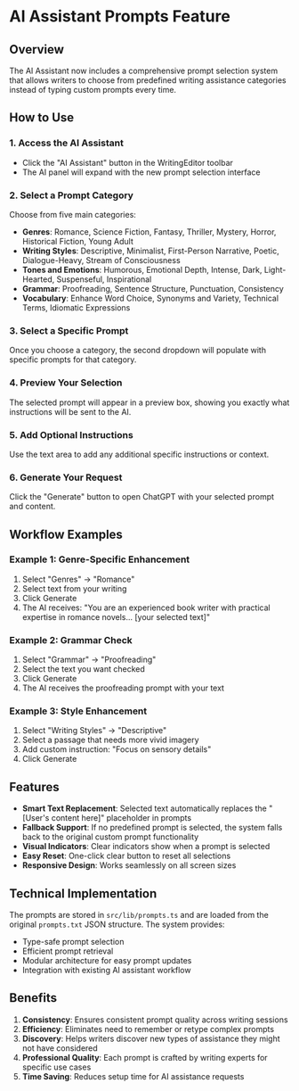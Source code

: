 # AI Assistant Prompts Feature

## Overview
The AI Assistant now includes a comprehensive prompt selection system that allows writers to choose from predefined writing assistance categories instead of typing custom prompts every time.

## How to Use

### 1. Access the AI Assistant
- Click the "AI Assistant" button in the WritingEditor toolbar
- The AI panel will expand with the new prompt selection interface

### 2. Select a Prompt Category
Choose from five main categories:
- **Genres**: Romance, Science Fiction, Fantasy, Thriller, Mystery, Horror, Historical Fiction, Young Adult
- **Writing Styles**: Descriptive, Minimalist, First-Person Narrative, Poetic, Dialogue-Heavy, Stream of Consciousness
- **Tones and Emotions**: Humorous, Emotional Depth, Intense, Dark, Light-Hearted, Suspenseful, Inspirational
- **Grammar**: Proofreading, Sentence Structure, Punctuation, Consistency
- **Vocabulary**: Enhance Word Choice, Synonyms and Variety, Technical Terms, Idiomatic Expressions

### 3. Select a Specific Prompt
Once you choose a category, the second dropdown will populate with specific prompts for that category.

### 4. Preview Your Selection
The selected prompt will appear in a preview box, showing you exactly what instructions will be sent to the AI.

### 5. Add Optional Instructions
Use the text area to add any additional specific instructions or context.

### 6. Generate Your Request
Click the "Generate" button to open ChatGPT with your selected prompt and content.

## Workflow Examples

### Example 1: Genre-Specific Enhancement
1. Select "Genres" → "Romance"
2. Select text from your writing
3. Click Generate
4. The AI receives: "You are an experienced book writer with practical expertise in romance novels... [your selected text]"

### Example 2: Grammar Check
1. Select "Grammar" → "Proofreading"
2. Select the text you want checked
3. Click Generate
4. The AI receives the proofreading prompt with your text

### Example 3: Style Enhancement
1. Select "Writing Styles" → "Descriptive"
2. Select a passage that needs more vivid imagery
3. Add custom instruction: "Focus on sensory details"
4. Click Generate

## Features

- **Smart Text Replacement**: Selected text automatically replaces the "[User's content here]" placeholder in prompts
- **Fallback Support**: If no predefined prompt is selected, the system falls back to the original custom prompt functionality
- **Visual Indicators**: Clear indicators show when a prompt is selected
- **Easy Reset**: One-click clear button to reset all selections
- **Responsive Design**: Works seamlessly on all screen sizes

## Technical Implementation

The prompts are stored in `src/lib/prompts.ts` and are loaded from the original `prompts.txt` JSON structure. The system provides:

- Type-safe prompt selection
- Efficient prompt retrieval
- Modular architecture for easy prompt updates
- Integration with existing AI assistant workflow

## Benefits

1. **Consistency**: Ensures consistent prompt quality across writing sessions
2. **Efficiency**: Eliminates need to remember or retype complex prompts
3. **Discovery**: Helps writers discover new types of assistance they might not have considered
4. **Professional Quality**: Each prompt is crafted by writing experts for specific use cases
5. **Time Saving**: Reduces setup time for AI assistance requests

